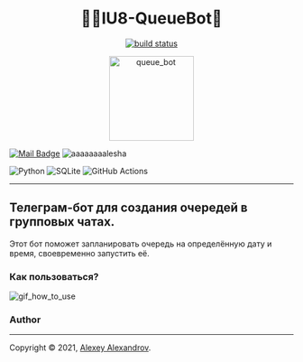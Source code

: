 <h1 style="text-align: center;"> 🚶🚶IU8-QueueBot🚶 </h1>

[comment]: <> (Badges)
<p style="text-align: center;">
  <a href="https://www.npmjs.com/package/readme-md-generator">
    <img alt="build status" src="https://github.com/aaaaaaaalesha/iu8_queue_bot/actions/workflows/main.yml/badge.svg" />
  </a>
</p>


[comment]: <> (Logo)
<p style="text-align: center;">
<img alt="queue_bot" height="150" width="150" src="https://user-images.githubusercontent.com/55093100/147390446-d783063a-e68e-4caa-9711-731c13a9fd2d.png"/>
</p>

[comment]: <> (Contacts)
[![Mail Badge](https://img.shields.io/badge/-sks2311211@mail.ru-c14438?style=flat&logo=Gmail&logoColor=white&link=mailto:sks2311211@mail.ru)](mailto:sks2311211@mail.ru)
<img alt="aaaaaaaalesha" src="https://img.shields.io/badge/aaaaaaaalesha-2CA5E0?style=for-the-badge&logo=telegram&logoColor=white"/>

[comment]: <> (Tech Stack)
![Python](https://img.shields.io/badge/python-3670A0?style=for-the-badge&logo=python&logoColor=ffdd54)
![SQLite](https://img.shields.io/badge/sqlite-%2307405e.svg?style=for-the-badge&logo=sqlite&logoColor=white)
![GitHub Actions](https://img.shields.io/badge/githubactions-%232671E5.svg?style=for-the-badge&logo=githubactions&logoColor=white)

---

## Телеграм-бот для создания очередей в групповых чатах.

Этот бот поможет запланировать очередь на определённую дату и время, своевременно запустить её.

### Как пользоваться?

![gif_how_to_use](assets/how_to_use.gif)

### Author

***

Copyright © 2021, [Alexey Alexandrov](https://github.com/aaaaaaaalesha).
